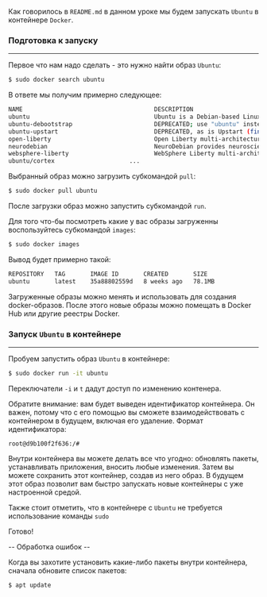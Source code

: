 Как говорилось в `README.md` в данном уроке мы будем запускать `Ubuntu` в контейнере `Docker`.

### Подготовка к запуску

---

Первое что нам надо сделать - это нужно найти образ `Ubuntu`:

```sh
$ sudo docker search ubuntu
```

В ответе мы получим примерно следующее:

```sh
NAME                                     DESCRIPTION                                     STARS     OFFICIAL
ubuntu                                   Ubuntu is a Debian-based Linux operating sys…   17178     [OK]
ubuntu-debootstrap                       DEPRECATED; use "ubuntu" instead                52        [OK]
ubuntu-upstart                           DEPRECATED, as is Upstart (find other proces…   115       [OK]
open-liberty                             Open Liberty multi-architecture images based…   65        [OK]
neurodebian                              NeuroDebian provides neuroscience research s…   111       [OK]
websphere-liberty                        WebSphere Liberty multi-architecture images …   299       [OK]
ubuntu/cortex                     ... 
```

Выбранный образ можно загрузить субкомандой `pull`:

```sh
$ sudo docker pull ubuntu
```

После загрузки образ можно запустить субкомандой `run`.

Для того что-бы посмотреть какие у вас образы загруженны воспользуйтесь субкомандой `images`:

```sh
$ sudo docker images
```

Вывод будет примерно такой:

```sh
REPOSITORY   TAG       IMAGE ID       CREATED       SIZE
ubuntu       latest    35a88802559d   8 weeks ago   78.1MB

```

Загруженные образы можно менять и использовать для создания docker-образов. После этого новые образы можно помещать в Docker Hub или другие реестры Docker.

### Запуск `Ubuntu` в контейнере
---

Пробуем запустить образ `Ubuntu` в контейнере:

```sh
$ sudo docker run -it ubuntu
```

Переключатели `-i` и `t` дадут доступ по изменению контенера.

Обратите внимание: вам будет выведен идентификатор контейнера. Он важен, потому что с его помощью вы сможете взаимодействовать с контейнером в будущем, включая его удаление. Формат идентификатора:

`root@d9b100f2f636:/#`

Внутри контейнера вы можете делать все что угодно: обновлять пакеты, устанавливать приложения, вносить любые изменения. Затем вы можете сохранить этот контейнер, создав из него образ. В будущем этот образ позволит вам быстро запускать новые контейнеры с уже настроенной средой.

Также стоит отметить, что в контейнере с `Ubuntu` не требуется использование команды `sudo`

Готово! 

-- Обработка ошибок --

Когда вы захотите установить какие-либо пакеты внутри контейнера, сначала обновите список пакетов:

```sh
$ apt update
```